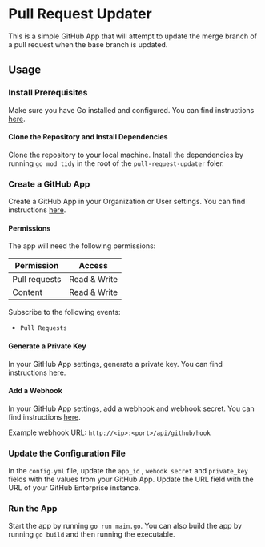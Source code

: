 # Pull Request Updater

This is a simple GitHub App that will attempt to update the merge branch of a pull request when the base branch is updated.

## Usage

### Install Prerequisites

Make sure you have Go installed and configured. You can find instructions [here](https://golang.org/doc/install).

#### Clone the Repository and Install Dependencies

Clone the repository to your local machine. Install the dependencies by running `go mod tidy` in the root of the `pull-request-updater` foler.

### Create a GitHub App

Create a GitHub App in your Organization or User settings. You can find instructions [here](https://developer.github.com/apps/building-github-apps/creating-a-github-app/).

#### Permissions

The app will need the following permissions:

| Permission | Access |
| ---------- | ------ |
| Pull requests | Read & Write |
| Content | Read & Write |

Subscribe to the following events:

* `Pull Requests`

#### Generate a Private Key

In your GitHub App settings, generate a private key. You can find instructions [here](https://developer.github.com/apps/building-github-apps/creating-a-github-app/#generating-a-private-key).

#### Add a Webhook

In your GitHub App settings, add a webhook and webhook secret. You can find instructions [here](https://developer.github.com/apps/building-github-apps/creating-a-github-app/#creating-a-webhook).

Example webhook URL: `http://<ip>:<port>/api/github/hook`

### Update the Configuration File

In the `config.yml` file, update the `app_id` , `wehook secret` and `private_key` fields with the values from your GitHub App. Update the URL field with the URL of your GitHub Enterprise instance.

### Run the App

Start the app by running `go run main.go`. You can also build the app by running `go build` and then running the executable.
